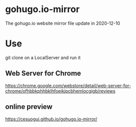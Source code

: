 # gohugo.io-mirror
The gohugo.io website mirror file  update in 2020-12-10

# Use

git clone on a LocalServer and run it

## Web Server for Chrome
https://chrome.google.com/webstore/detail/web-server-for-chrome/ofhbbkphhbklhfoeikjpcbhemlocgigb/reviews


## online preview
https://cesuogui.github.io/gohugo.io-mirror/
